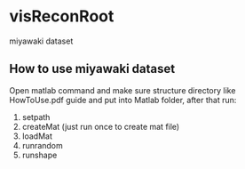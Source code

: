 # visReconRoot
miyawaki dataset
## How to use miyawaki dataset
Open matlab command and make sure structure directory like HowToUse.pdf guide and put into Matlab folder,
after that run:
1. setpath
2. createMat (just run once to create mat file)
3. loadMat
4. runrandom
5. runshape
